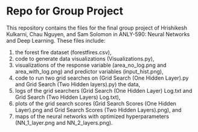 # Repo for Group Project
This repository contains the files for the final group project of Hrishikesh Kulkarni, Chau Nguyen, and Sam Solomon in ANLY-590: Neural Networks and Deep Learning. These files include: 
1) the forest fire dataset (forestfires.csv), 
2) code to generate data visualizations (Visualizations.py),
3) visualizations of the response variable (area_no_log.png and area_with_log.png) and predictor variables (input_hist.png),
4) code to run two grid searches on (Grid Search (One Hidden Layer).py and Grid Search (Two Hidden layers).py) the data,
5) logs of the grid searchers (Grid Search (One Hidden Layer) Log.txt and Grid Search (Two Hidden Layers) Log.txt),
6) plots of the grid search scores (Grid Search Scores (One Hidden Layer).png and Grid Search Scores (Two Hidden Layers).png), and
7) maps of the neural networks with optimized hyperparameters (NN_1_layer.png and NN_2_layers.png).
